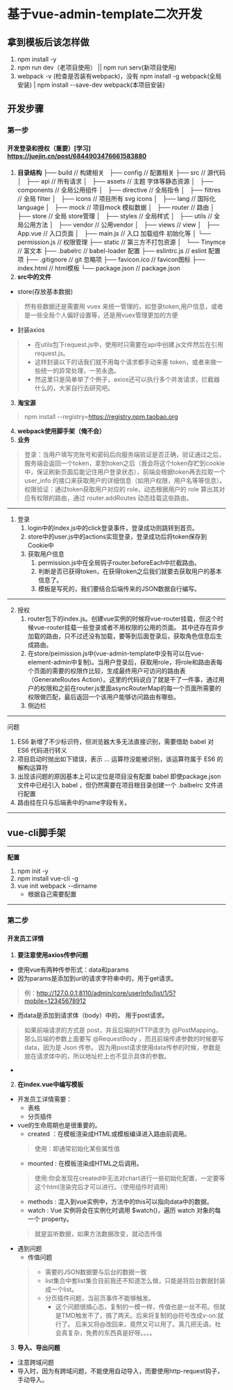 # 基于vue-admin-template二次开发
## 拿到模板后该怎样做
1. npm install -y 
2. npm run dev（老项目使用） || npm run serv(新项目使用)
3. webpack -v (检查是否装有webpack)，没有 npm install -g webpack(全局安装) | npm install --save-dev webpack(本项目安装)
## 开发步骤
### 第一步
#### 开发登录和授权（重要）[学习] https://juejin.cn/post/6844903476661583880
1. **目录结构**
├── build                      // 构建相关  
├── config                     // 配置相关
├── src                        // 源代码
│   ├── api                    // 所有请求
│   ├── assets                 // 主题 字体等静态资源
│   ├── components             // 全局公用组件
│   ├── directive              // 全局指令
│   ├── filtres                // 全局 filter
│   ├── icons                  // 项目所有 svg icons
│   ├── lang                   // 国际化 language
│   ├── mock                   // 项目mock 模拟数据
│   ├── router                 // 路由
│   ├── store                  // 全局 store管理
│   ├── styles                 // 全局样式
│   ├── utils                  // 全局公用方法
│   ├── vendor                 // 公用vendor
│   ├── views                   // view
│   ├── App.vue                // 入口页面
│   ├── main.js                // 入口 加载组件 初始化等
│   └── permission.js          // 权限管理
├── static                     // 第三方不打包资源
│   └── Tinymce                // 富文本
├── .babelrc                   // babel-loader 配置
├── eslintrc.js                // eslint 配置项
├── .gitignore                 // git 忽略项
├── favicon.ico                // favicon图标
├── index.html                 // html模板
└── package.json               // package.json
2. **src中的文件**
- store(存放基本数据)
> 然有些数据还是需要用 vuex 来统一管理的，如登录token,用户信息，或者是一些全局个人偏好设置等，还是用vuex管理更加的方便
- 封装axios
> - 在utils包下request.js中，使用时只需要在api中创建.js文件然后在引用request.js。
> - 这样封装以下的话我们就不用每个请求都手动来塞 token，或者来做一些统一的异常处理，一劳永逸。
> - 然这里只是简单举了个例子，axios还可以执行多个并发请求，拦截器什么的，大家自行去研究吧。
3. **淘宝源**
> npm install --registry=https://registry.npm.taobao.org
4. **webpack使用脚手架（俺不会）**
5. **业务**
> 登录：当用户填写完账号和密码后向服务端验证是否正确，验证通过之后，服务端会返回一个token，拿到token之后（我会将这个token存贮到cookie中，保证刷新页面后能记住用户登录状态），前端会根据token再去拉取一个 user_info 的接口来获取用户的详细信息（如用户权限，用户名等等信息）。
权限验证：通过token获取用户对应的 role，动态根据用户的 role 算出其对应有权限的路由，通过 router.addRoutes 动态挂载这些路由。
***
1. 登录
   1. login中的index.js中的click登录事件，登录成功则跳转到首页。
   2. store中的user.js中的actions实现登录，登录成功后将token保存到Cookie中
   3. 获取用户信息
      1. permission.js中在全局钩子router.beforeEach中拦截路由。
      2. 判断是否已获得token，在获得token之后我们就要去获取用户的基本信息了。
      3. 模板是写死的，我们要结合后端传来的JSON数据自行编写。
***
2. 授权
   1. router包下的index.js。创建vue实例的时候将vue-router挂载，但这个时候vue-router挂载一些登录或者不用权限的公用的页面。
   其中还存在异步加载的路由，只不过还没有加载，要等到后面登录后，获取角色信息后生成路由。
   2. 在store/peimission.js中(vue-admin-template中没有可以在vue-element-admin中复制)。当用户登录后，获取用role，将role和路由表每个页面的需要的权限作比较，生成最终用户可访问的路由表（GenerateRoutes Action）。这里的代码说白了就是干了一件事，通过用户的权限和之前在router.js里面asyncRouterMap的每一个页面所需要的权限做匹配，最后返回一个该用户能够访问路由有哪些。
   3. 侧边栏
***
问题
1. ES6 新增了不少标识符，但浏览器大多无法直接识别，需要借助 babel 对 ES6 代码进行转义
2. 项目启动时抛出如下错误，表示 … 运算符没能被识别，该运算符属于 ES6 的解构运算符
3. 出现该问题的原因基本上可以定位是项目没有配置 babel 即使package.json 文件中已经引入 babel ，但仍然需要在项目根目录创建一个 .balbelrc 文件进行配置
4. 路由挂在只与后端表中的name字段有关。
***

## vue-cli脚手架
***
**配置**
1. npm init -y
2. npm install vue-cli -g
3. vue init webpack --dirname
   - 根据自己需要配置
***

### 第二步
#### 开发员工详情
1. **要注意使用axios传参问题**
- 使用vue有两种传参形式：data和params
- 因为params是添加到url的请求字符串中的，用于get请求。
>例：http://127.0.0.1:8110/admin/core/userInfo/list/1/5?mobile=12345678912
- 而data是添加到请求体（body）中的， 用于post请求。
> 如果前端请求的方式是 post，并且后端的HTTP请求为 @PostMapping，那么后端的参数上面要写 @RequestBody ，而且前端传递参数的时候要写 data，因为是 Json 传参。 因为用post请求使用data传参的时候，参数是放在请求体中的，所以地址栏上也不显示具体的参数。
- 
2. **在index.vue中编写模板**
- 开发员工详情需要：
   - 表格
   - 分页插件
- vue的生命周期也是很重要的。
   - created ：在模板渲染成HTML或模板编译进入路由前调用。
   > 使用：即通常初始化某些属性值
   - mounted : 在模板渲染成HTML之后调用。
   > 使用:你会发现在created中无法对chart进行一些初始化配置，一定要等这个html渲染完后才可以进行。（使用组件时调用）
   - methods : 混入到vue实例中，方法中的this可以指向data中的数据。
   - watch : Vue 实例将会在实例化时调用 $watch()，遍历 watch 对象的每一个 property。
   > 就是监听数据，如果方法数据改变，就动态传值
- 遇到问题
   - 传值问题
   > - 需要的JSON数据要与后台的数据一致
   > - list集合中套list集合目前我还不知道怎么做，只能是将后台数据封装成一个list。
   > - 分页插件问题，当前页事件不能够触发。
   >   - 这个问题很搞心态，复制的一模一样，传值也是一丝不苟。但就是TMD触发不了，搞了两天。后来将复制的@符号改成v-on:就行了。 后来又将@改回来，竟然又可以用了。真几把无语。社会真复杂，免费的东西真是好呀。。。。
3. **导入、导出问题**
- 注意跨域问题
- 导入时，因为有跨域问题，不能使用自动导入，而要使用http-request钩子，手动导入。